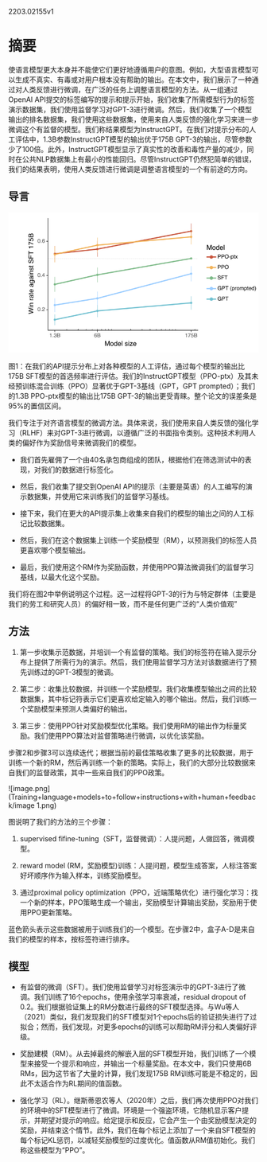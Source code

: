 2203.02155v1

# 摘要

使语言模型更大本身并不能使它们更好地遵循用户的意图。例如，大型语言模型可以生成不真实、有毒或对用户根本没有帮助的输出。在本文中，我们展示了一种通过对人类反馈进行微调，在广泛的任务上调整语言模型的方法。从一组通过OpenAI API提交的标签编写的提示和提示开始，我们收集了所需模型行为的标签演示数据集，我们使用监督学习对GPT-3进行微调。然后，我们收集了一个模型输出的排名数据集，我们使用这些数据集，使用来自人类反馈的强化学习来进一步微调这个有监督的模型。我们称结果模型为InstructGPT。在我们对提示分布的人工评估中，1.3B参数InstructGPT模型的输出优于175B GPT-3的输出，尽管参数少了100倍。此外，InstructGPT模型显示了真实性的改善和毒性产量的减少，同时在公共NLP数据集上有最小的性能回归。尽管InstructGPT仍然犯简单的错误，我们的结果表明，使用人类反馈进行微调是调整语言模型的一个有前途的方向。

## 导言

![image.png](Training+language+models+to+follow+instructions+with+human+feedback/image.png)

图1：在我们的API提示分布上对各种模型的人工评估，通过每个模型的输出比175B SFT模型的首选频率进行评估。我们的InstructGPT模型（PPO-ptx）及其未经预训练混合训练（PPO）显著优于GPT-3基线（GPT，GPT prompted）；我们的1.3B PPO-ptx模型的输出比175B GPT-3的输出更受青睐。整个论文的误差条是95%的置信区间。

我们专注于对齐语言模型的微调方法。具体来说，我们使用来自人类反馈的强化学习（RLHF）来对GPT-3进行微调，以遵循广泛的书面指令类别。这种技术利用人类的偏好作为奖励信号来微调我们的模型。

- 我们首先雇佣了一个由40名承包商组成的团队，根据他们在筛选测试中的表现，对我们的数据进行标签化。

- 然后，我们收集了提交到OpenAI API的提示（主要是英语）的人工编写的演示数据集，并使用它来训练我们的监督学习基线。

- 接下来，我们在更大的API提示集上收集来自我们的模型的输出之间的人工标记比较数据集。

- 然后，我们在这个数据集上训练一个奖励模型（RM），以预测我们的标签人员更喜欢哪个模型输出。

- 最后，我们使用这个RM作为奖励函数，并使用PPO算法微调我们的监督学习基线，以最大化这个奖励。

我们将在图2中举例说明这个过程。这一过程将GPT-3的行为与特定群体（主要是我们的劳工和研究人员）的偏好相一致，而不是任何更广泛的“人类价值观”

## 方法

1. 第一步收集示范数据，并培训一个有监督的策略。我们的标签符在输入提示分布上提供了所需行为的演示。然后，我们使用监督学习方法对该数据进行了预先训练过的GPT-3模型的微调。

2. 第二步：收集比较数据，并训练一个奖励模型。我们收集模型输出之间的比较数据集，其中标记符表示它们更喜欢给定输入的哪个输出。然后，我们训练一个奖励模型来预测人类偏好的输出。

3. 第三步：使用PPO针对奖励模型优化策略。我们使用RM的输出作为标量奖励。我们使用PPO算法对监督策略进行微调，以优化该奖励。

步骤2和步骤3可以连续迭代；根据当前的最佳策略收集了更多的比较数据，用于训练一个新的RM，然后再训练一个新的策略。实际上，我们的大部分比较数据来自我们的监督政策，其中一些来自我们的PPO政策。

![image.png](Training+language+models+to+follow+instructions+with+human+feedback/image 1.png)

图说明了我们的方法的三个步骤：

1. supervised fifine-tuning（SFT，监督微调）：人提问题，人做回答，微调模型。

2. reward model (RM，奖励模型)训练：人提问题，模型生成答案，人标注答案好坏顺序作为输入样本，训练奖励模型。

3. 通过proximal policy optimization（PPO，近端策略优化）进行强化学习：找一个新的样本，PPO策略生成一个输出，奖励模型计算输出奖励，奖励用于使用PPO更新策略。

蓝色箭头表示这些数据被用于训练我们的一个模型。在步骤2中，盒子A-D是来自我们的模型的样本，按标签符进行排序。

## 模型

- 有监督的微调（SFT）。我们使用监督学习对标签演示中的GPT-3进行了微调。我们训练了16个epochs，使用余弦学习率衰减，residual dropout of 0.2。我们根据验证集上的RM分数进行最终的SFT模型选择。与Wu等人（2021）类似，我们发现我们的SFT模型对1个epochs后的验证损失进行了过拟合；然而，我们发现，对更多epochs的训练可以帮助RM评分和人类偏好评级。

- 奖励建模（RM）。从去掉最终的解嵌入层的SFT模型开始，我们训练了一个模型来接受一个提示和响应，并输出一个标量奖励。在本文中，我们只使用6B RMs，因为这节省了大量的计算，我们发现175B RM训练可能是不稳定的，因此不太适合作为RL期间的值函数。

- 强化学习（RL）。继斯蒂恩农等人（2020年）之后，我们再次使用PPO对我们的环境中的SFT模型进行了微调。环境是一个强盗环境，它随机显示客户提示，并期望对提示的响应。给定提示和反应，它会产生一个由奖励模型决定的奖励，并结束这个情节。此外，我们在每个标记上添加了一个来自SFT模型的每个标记KL惩罚，以减轻奖励模型的过度优化。值函数从RM值初始化。我们称这些模型为“PPO”。


